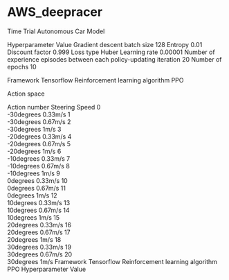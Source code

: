 # AWS_deepracer
Time Trial Autonomous Car Model



Hyperparameter
Value
Gradient descent batch size	128
Entropy	0.01
Discount factor	0.999
Loss type	Huber
Learning rate	0.00001
Number of experience episodes between each policy-updating iteration	20
Number of epochs	10




Framework
Tensorflow
Reinforcement learning algorithm
PPO



Action space

Action number
Steering
Speed
0	
-30degrees
0.33m/s
1	
-30degrees
0.67m/s
2	
-30degrees
1m/s
3	
-20degrees
0.33m/s
4	
-20degrees
0.67m/s
5	
-20degrees
1m/s
6	
-10degrees
0.33m/s
7	
-10degrees
0.67m/s
8	
-10degrees
1m/s
9	
0degrees
0.33m/s
10	
0degrees
0.67m/s
11	
0degrees
1m/s
12	
10degrees
0.33m/s
13	
10degrees
0.67m/s
14	
10degrees
1m/s
15	
20degrees
0.33m/s
16	
20degrees
0.67m/s
17	
20degrees
1m/s
18	
30degrees
0.33m/s
19	
30degrees
0.67m/s
20	
30degrees
1m/s
Framework
Tensorflow
Reinforcement learning algorithm
PPO
Hyperparameter
Value

